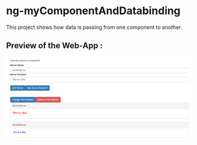 # ng-myComponentAndDatabinding
This project shows how data is passing from one component to another. 

<h2>Preview of the Web-App :</h2>

<img src="component-and-databinding.png">
